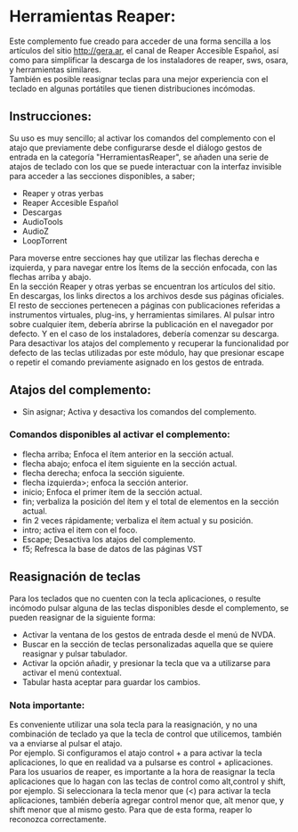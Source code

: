 ﻿# Herramientas Reaper:

Este complemento fue creado para acceder de una forma sencilla a los artículos del sitio <http://gera.ar>, el canal de Reaper Accesible Español, así como para simplificar la descarga de los instaladores de reaper, sws, osara, y herramientas similares.  
También es posible reasignar teclas para una mejor experiencia con el teclado en algunas portátiles que tienen distribuciones incómodas.  

## Instrucciones:

Su uso es muy sencillo; al activar los comandos del complemento con el atajo que previamente  debe configurarse desde el diálogo gestos de entrada en la categoría "HerramientasReaper", se añaden una serie de atajos de teclado con los que se puede interactuar con la interfaz invisible para acceder a las  secciones disponibles, a saber;

* Reaper y otras yerbas
* Reaper Accesible Español
* Descargas
* AudioTools
* AudioZ
* LoopTorrent

Para moverse entre secciones hay que utilizar las flechas derecha e izquierda, y para navegar entre los Ítems de la sección enfocada, con las flechas arriba y abajo.  
En la sección Reaper y otras yerbas se encuentran los artículos del sitio.  
En descargas, los links directos a los archivos desde sus  páginas oficiales.  
El resto de secciones pertenecen a páginas con publicaciones referidas a instrumentos virtuales, plug-ins, y herramientas similares.
Al pulsar intro sobre cualquier ítem, debería abrirse la publicación en el navegador por defecto. Y en el caso de los instaladores, debería comenzar su descarga.  
Para desactivar los atajos del complemento y recuperar la funcionalidad por defecto de las teclas utilizadas por este módulo, hay que presionar escape o repetir el comando  previamente asignado en los gestos de entrada.  

## Atajos del complemento:

* Sin asignar; Activa y desactiva los comandos del complemento.

### Comandos disponibles al activar el complemento:

* flecha arriba; Enfoca el ítem anterior en la sección actual.
* flecha abajo; enfoca el ítem siguiente en la sección actual.
* flecha derecha; enfoca la sección siguiente.
* flecha izquierda>; enfoca la sección anterior.
* inicio; Enfoca el primer ítem de la sección actual.
* fin; verbaliza la posición del ítem y el total de elementos en la sección actual.
* fin 2 veces rápidamente; verbaliza el ítem actual y su posición.
* intro; activa el item con el foco.
* Escape; Desactiva los atajos del complemento.
* f5; Refresca la base de datos de las páginas VST

## Reasignación de teclas

Para los teclados que no cuenten con la tecla aplicaciones, o resulte incómodo pulsar alguna de las teclas disponibles desde el complemento, se pueden reasignar de la siguiente forma:  

* Activar la ventana de los gestos de entrada desde el menú de NVDA.
* Buscar en la sección de teclas personalizadas aquella que se quiere reasignar y pulsar tabulador.
* Activar la opción añadir, y presionar la tecla que va a utilizarse para activar el menú contextual.
* Tabular hasta aceptar para guardar los cambios.

### Nota importante:
Es conveniente utilizar una sola tecla para la reasignación, y no una combinación de teclado ya que la tecla de control que utilicemos, también va a enviarse al pulsar el atajo.  
Por ejemplo. Si configuramos el atajo control + a para activar la tecla aplicaciones, lo que en realidad va a pulsarse es control + aplicaciones.
Para los usuarios de reaper, es importante a la hora de reasignar la tecla aplicaciones que lo hagan con las teclas de control como alt,control y shift, por ejemplo.
Si seleccionara la tecla menor que (<) para activar la tecla aplicaciones, también debería agregar control menor que, alt menor que, y shift menor que al mismo gesto. Para que de esta forma, reaper lo reconozca correctamente.  




